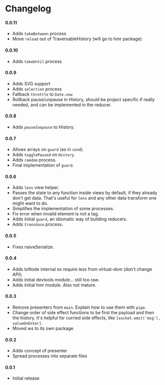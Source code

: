# Changelog

#### 0.0.11

- Adds `takeBetween` process
- Move `reload` out of TraversableHistory (will go to hmr package)

#### 0.0.10

- Adds `takeUntil` process

#### 0.0.9

- Adds SVG support
- Adds `selection` process
- Fallback `throttle` to `Date.now`
- Rollback pause/unpause in History, should be project specific if really
  needed, and can be implemented in the reducer.

#### 0.0.8

- Adds `pause`/`unpause` to History.

#### 0.0.7

- Allows arrays on `guard` (as in `cond`).
- Adds `togglePaused` on `History`.
- Adds `ramdom` process.
- Final implementation of `guard`.

#### 0.0.6

- Adds `lens` view helper.
- Passes the state to any function inside views by default, if they already
  don't get data. That's useful for `lens` and any other data transform one
  might want to do.
- Simplifies the implementation of some processes.
- Fix error when invalid element is not a tag.
- Adds initial `guard`, an idiomatic way of building reducers.
- Adds `transduce` process.

#### 0.0.5

- Fixes naiveSerialize.

#### 0.0.4

- Adds toNode internal so require less from virtual-dom (don't change API);
- Adds initial devtools module... still too raw.
- Adds initial hmr module. Also not mature.

#### 0.0.3

- Remove presenters from `main`. Explain how to use them with `pipe`.
- Change order of side effect functions to be first the payload and then the
  history. It's helpful for curried side effects, like
  `[socket.emit('msg'), valueOnEnter]`.
- Moved ws to its own package.

#### 0.0.2

- Adds concept of presenter
- Spread processes into separate files

#### 0.0.1

- Initial release
